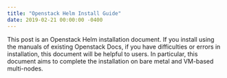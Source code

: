 ```yaml
---
title: "Openstack Helm Install Guide"
date: 2019-02-21 00:00:00 -0400
---
```

This post is an Openstack Helm installation document. If you install using the manuals of existing Openstack Docs, if you have difficulties or errors in installation, this document will be helpful to users. In particular, this document aims to complete the installation on bare metal and VM-based multi-nodes.
